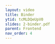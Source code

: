 ```yaml
---
layout: video
title: Binder 
ytid: tcMLDQeUpV0 
slides: 2-binder.pdf
parent: Frontend
nav_order: 4
---
```

